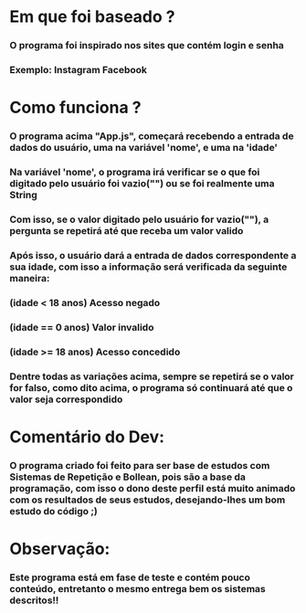 # Em que foi baseado ?

### O programa foi inspirado nos sites que contém login e senha
### Exemplo: Instagram Facebook


# Como funciona ?

### O programa acima "App.js", começará recebendo a entrada de dados do usuário, uma na variável 'nome', e uma na 'idade'

### Na variável 'nome', o programa irá verificar se o que foi digitado pelo usuário foi vazio("") ou se foi realmente uma String
### Com isso, se o valor digitado pelo usuário for vazio(""), a pergunta se repetirá até que receba um valor valido


### Após isso, o usuário dará a entrada de dados correspondente a sua idade, com isso a informação será verificada da seguinte maneira:
### (idade < 18 anos) Acesso negado
### (idade == 0 anos) Valor invalido
### (idade >= 18 anos) Acesso concedido
### Dentre todas as variações acima, sempre se repetirá se o valor for falso, como dito acima, o programa só continuará até que o valor seja correspondido

# Comentário do Dev: 

### O programa criado foi feito para ser base de estudos com Sistemas de Repetição e Bollean, pois são a base da programação, com isso o dono deste perfil está muito animado com os resultados de seus estudos, desejando-lhes um bom estudo do código ;)

# Observação:

### Este programa está em fase de teste e contém pouco conteúdo, entretanto o mesmo entrega bem os sistemas descritos!!
